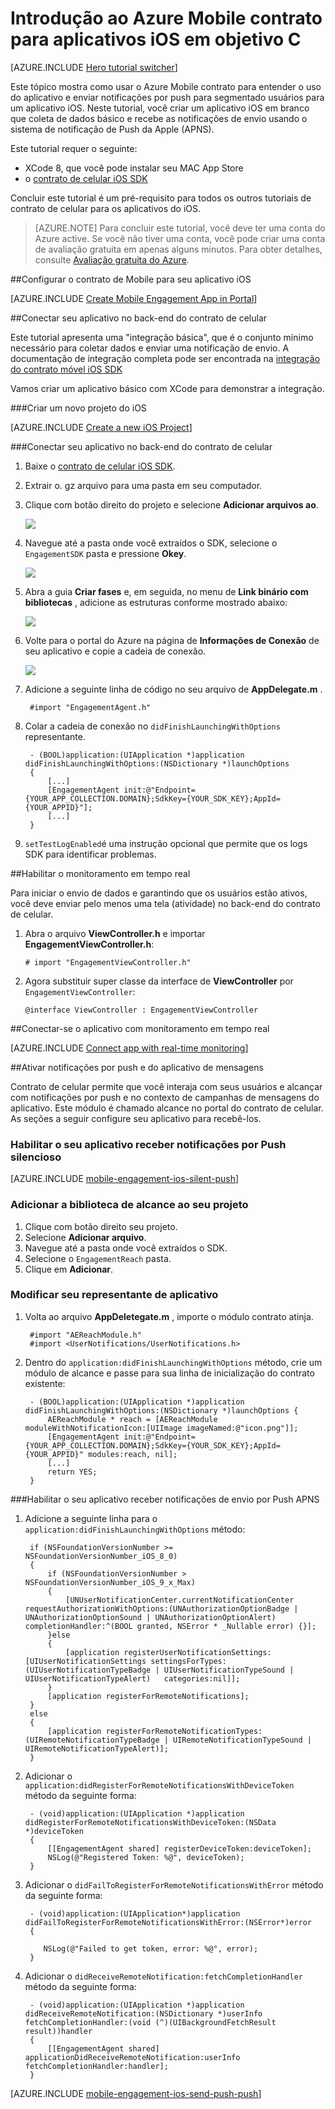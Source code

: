<properties
    pageTitle="Introdução ao Azure Mobile contrato para iOS em objetivo C | Microsoft Azure"
    description="Saiba como usar o Azure Mobile contrato com notificações por push e análises para os aplicativos do iOS."
    services="mobile-engagement"
    documentationCenter="mobile"
    authors="piyushjo"
    manager="erikre"
    editor="" />

<tags
    ms.service="mobile-engagement"
    ms.workload="mobile"
    ms.tgt_pltfrm="mobile-ios"
    ms.devlang="objective-c"
    ms.topic="hero-article"
    ms.date="10/05/2016"
    ms.author="piyushjo" />

# <a name="get-started-with-azure-mobile-engagement-for-ios-apps-in-objective-c"></a>Introdução ao Azure Mobile contrato para aplicativos iOS em objetivo C

[AZURE.INCLUDE [Hero tutorial switcher](../../includes/mobile-engagement-hero-tutorial-switcher.md)]

Este tópico mostra como usar o Azure Mobile contrato para entender o uso do aplicativo e enviar notificações por push para segmentado usuários para um aplicativo iOS.
Neste tutorial, você criar um aplicativo iOS em branco que coleta de dados básico e recebe as notificações de envio usando o sistema de notificação de Push da Apple (APNS).

Este tutorial requer o seguinte:

+ XCode 8, que você pode instalar seu MAC App Store
+ o [contrato de celular iOS SDK]

Concluir este tutorial é um pré-requisito para todos os outros tutoriais de contrato de celular para os aplicativos do iOS.

> [AZURE.NOTE] Para concluir este tutorial, você deve ter uma conta do Azure active. Se você não tiver uma conta, você pode criar uma conta de avaliação gratuita em apenas alguns minutos. Para obter detalhes, consulte [Avaliação gratuita do Azure](https://azure.microsoft.com/pricing/free-trial/?WT.mc_id=A0E0E5C02&amp;returnurl=http%3A%2F%2Fazure.microsoft.com%2Fen-us%2Fdocumentation%2Farticles%2Fmobile-engagement-ios-get-started).

##<a id="setup-azme"></a>Configurar o contrato de Mobile para seu aplicativo iOS

[AZURE.INCLUDE [Create Mobile Engagement App in Portal](../../includes/mobile-engagement-create-app-in-portal-new.md)]

##<a id="connecting-app"></a>Conectar seu aplicativo no back-end do contrato de celular

Este tutorial apresenta uma "integração básica", que é o conjunto mínimo necessário para coletar dados e enviar uma notificação de envio. A documentação de integração completa pode ser encontrada na [integração do contrato móvel iOS SDK](mobile-engagement-ios-sdk-overview.md)

Vamos criar um aplicativo básico com XCode para demonstrar a integração.

###<a name="create-a-new-ios-project"></a>Criar um novo projeto do iOS

[AZURE.INCLUDE [Create a new iOS Project](../../includes/mobile-engagement-create-new-ios-app.md)]

###<a name="connect-your-app-to-the-mobile-engagement-backend"></a>Conectar seu aplicativo no back-end do contrato de celular

1. Baixe o [contrato de celular iOS SDK].
2. Extrair o. gz arquivo para uma pasta em seu computador.
3. Clique com botão direito do projeto e selecione **Adicionar arquivos ao**.

    ![][1]

4. Navegue até a pasta onde você extraídos o SDK, selecione o `EngagementSDK` pasta e pressione **Okey**.

    ![][2]

5. Abra a guia **Criar fases** e, em seguida, no menu de **Link binário com bibliotecas** , adicione as estruturas conforme mostrado abaixo:

    ![][3]

6. Volte para o portal do Azure na página de **Informações de Conexão** de seu aplicativo e copie a cadeia de conexão.

    ![][4]

7. Adicione a seguinte linha de código no seu arquivo de **AppDelegate.m** .

        #import "EngagementAgent.h"

8. Colar a cadeia de conexão no `didFinishLaunchingWithOptions` representante.

        - (BOOL)application:(UIApplication *)application didFinishLaunchingWithOptions:(NSDictionary *)launchOptions
        {
            [...]   
            [EngagementAgent init:@"Endpoint={YOUR_APP_COLLECTION.DOMAIN};SdkKey={YOUR_SDK_KEY};AppId={YOUR_APPID}"];
            [...]
        }

9. `setTestLogEnabled`é uma instrução opcional que permite que os logs SDK para identificar problemas. 

##<a id="monitor"></a>Habilitar o monitoramento em tempo real

Para iniciar o envio de dados e garantindo que os usuários estão ativos, você deve enviar pelo menos uma tela (atividade) no back-end do contrato de celular.

1. Abra o arquivo **ViewController.h** e importar **EngagementViewController.h**:

    `# import "EngagementViewController.h"`

2. Agora substituir super classe da interface de **ViewController** por `EngagementViewController`:

    `@interface ViewController : EngagementViewController`

##<a id="monitor"></a>Conectar-se o aplicativo com monitoramento em tempo real

[AZURE.INCLUDE [Connect app with real-time monitoring](../../includes/mobile-engagement-connect-app-with-monitor.md)]

##<a id="integrate-push"></a>Ativar notificações por push e do aplicativo de mensagens

Contrato de celular permite que você interaja com seus usuários e alcançar com notificações por push e no contexto de campanhas de mensagens do aplicativo. Este módulo é chamado alcance no portal do contrato de celular.
As seções a seguir configure seu aplicativo para recebê-los.

### <a name="enable-your-app-to-receive-silent-push-notifications"></a>Habilitar o seu aplicativo receber notificações por Push silencioso

[AZURE.INCLUDE [mobile-engagement-ios-silent-push](../../includes/mobile-engagement-ios-silent-push.md)]  

### <a name="add-the-reach-library-to-your-project"></a>Adicionar a biblioteca de alcance ao seu projeto

1. Clique com botão direito seu projeto.
2. Selecione **Adicionar arquivo**.
3. Navegue até a pasta onde você extraídos o SDK.
4. Selecione o `EngagementReach` pasta.
5. Clique em **Adicionar**.

### <a name="modify-your-application-delegate"></a>Modificar seu representante de aplicativo

1. Volta ao arquivo **AppDeletegate.m** , importe o módulo contrato atinja.

        #import "AEReachModule.h"
        #import <UserNotifications/UserNotifications.h>

2. Dentro do `application:didFinishLaunchingWithOptions` método, crie um módulo de alcance e passe para sua linha de inicialização do contrato existente:

        - (BOOL)application:(UIApplication *)application didFinishLaunchingWithOptions:(NSDictionary *)launchOptions {
            AEReachModule * reach = [AEReachModule moduleWithNotificationIcon:[UIImage imageNamed:@"icon.png"]];
            [EngagementAgent init:@"Endpoint={YOUR_APP_COLLECTION.DOMAIN};SdkKey={YOUR_SDK_KEY};AppId={YOUR_APPID}" modules:reach, nil];
            [...]
            return YES;
        }

###<a name="enable-your-app-to-receive-apns-push-notifications"></a>Habilitar o seu aplicativo receber notificações de envio por Push APNS

1. Adicione a seguinte linha para o `application:didFinishLaunchingWithOptions` método:

        if (NSFoundationVersionNumber >= NSFoundationVersionNumber_iOS_8_0)
        {
            if (NSFoundationVersionNumber > NSFoundationVersionNumber_iOS_9_x_Max)
            {
                [UNUserNotificationCenter.currentNotificationCenter requestAuthorizationWithOptions:(UNAuthorizationOptionBadge | UNAuthorizationOptionSound | UNAuthorizationOptionAlert) completionHandler:^(BOOL granted, NSError * _Nullable error) {}];
            }else
            {
                [application registerUserNotificationSettings:[UIUserNotificationSettings settingsForTypes:(UIUserNotificationTypeBadge | UIUserNotificationTypeSound | UIUserNotificationTypeAlert)   categories:nil]];
            }
            [application registerForRemoteNotifications];
        }
        else
        {
            [application registerForRemoteNotificationTypes:(UIRemoteNotificationTypeBadge | UIRemoteNotificationTypeSound | UIRemoteNotificationTypeAlert)];
        }

2. Adicionar o `application:didRegisterForRemoteNotificationsWithDeviceToken` método da seguinte forma:

        - (void)application:(UIApplication *)application didRegisterForRemoteNotificationsWithDeviceToken:(NSData *)deviceToken
        {
            [[EngagementAgent shared] registerDeviceToken:deviceToken];
            NSLog(@"Registered Token: %@", deviceToken);
        }

3. Adicionar o `didFailToRegisterForRemoteNotificationsWithError` método da seguinte forma:

        - (void)application:(UIApplication*)application didFailToRegisterForRemoteNotificationsWithError:(NSError*)error
        {
           
           NSLog(@"Failed to get token, error: %@", error);
        }

4. Adicionar o `didReceiveRemoteNotification:fetchCompletionHandler` método da seguinte forma:

        - (void)application:(UIApplication *)application didReceiveRemoteNotification:(NSDictionary *)userInfo fetchCompletionHandler:(void (^)(UIBackgroundFetchResult result))handler
        {
            [[EngagementAgent shared] applicationDidReceiveRemoteNotification:userInfo fetchCompletionHandler:handler];
        }

[AZURE.INCLUDE [mobile-engagement-ios-send-push-push](../../includes/mobile-engagement-ios-send-push.md)]

<!-- URLs. -->
[Contrato de celular iOS SDK]: http://aka.ms/qk2rnj

<!-- Images. -->
[1]: ./media/mobile-engagement-ios-get-started/xcode-add-files.png
[2]: ./media/mobile-engagement-ios-get-started/xcode-select-engagement-sdk.png
[3]: ./media/mobile-engagement-ios-get-started/xcode-build-phases.png
[4]: ./media/mobile-engagement-ios-get-started/app-connection-info-page.png


